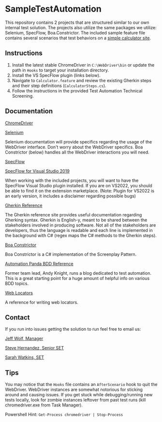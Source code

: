 # SampleTestAutomation
This repository contains 2 projects that are structured similar to our own internal test solution.
The projects also utilize the same packages we utilize: Selenium, SpecFlow, Boa.Constrictor.
The included sample feature file contains several scenarios that test behaviors on a [simple calculator site](https://www.theonlinecalculator.com/).


## Instructions
1. Install the latest stable ChromeDriver in `C:\WebDriver\bin` or update the path in `Hooks` to target your installation directory.
2. Install the VS SpecFlow plugin (links below).
3. Navigate to `Calculator.feature` and review the existing Gherkin steps and their step definitions (`CalculatorSteps.cs`).
4. Follow the instructions in the provided Test Automation Technical Screening.


## Documentation
[ChromeDriver](https://chromedriver.chromium.org/downloads)


[Selenium](https://www.selenium.dev/documentation/)

Selenium documentation will provide specifics regarding the usage of the WebDriver interface.
Don't worry about the WebDriver specifics. Boa Constrictor (below) handles all the WebDriver interactions you will need.


[SpecFlow](https://docs.specflow.org/projects/specflow/en/latest/)

[SpecFlow for Visual Studio 2019](https://marketplace.visualstudio.com/items?itemName=TechTalkSpecFlowTeam.SpecFlowForVisualStudio)

When working with the included projects, you will want to have the SpecFlow Visual Studio plugin installed.
If you are on VS2022, you should be able to find it on the extension marketplace.
(Note: Plugin for VS2022 is an early version, it includes a disclaimer regarding possible bugs)


[Gherkin Reference](https://docs.specflow.org/projects/specflow/en/latest/Gherkin/Gherkin-Reference.html)

The Gherkin reference site provides useful documentation regarding Gherking syntax.
Gherkin is English-y, meant to be shared between the stakeholders involved in producing software.
Not all of the stakeholders are developers, thus the language is readable and each line
is implemented in the background with C# (regex maps the C# methods to the Gherkin steps).


[Boa Constrictor](https://q2ebanking.github.io/boa-constrictor/)

Boa Constrictor is a C# implementation of the Screenplay Pattern.


[Automation Panda BDD Reference](https://automationpanda.com/bdd/)

Former team lead, Andy Knight, runs a blog dedicated to test automation.
This is a great starting point for a huge amount of helpful info on various BDD topics.


[Web Locators](https://automationpanda.com/2019/01/15/web-element-locators-for-test-automation/)

A reference for writing web locators.


## Contact
If you run into issues getting the solution to run feel free to email us:


[Jeff Wolf, Manager](mailto:jeff.wolf@Q2.com)

[Steve Hernandez, Senior SET](mailto:steve.hernandez@Q2.com)

[Sarah Watkins, SET](mailto:sarah.watkins@Q2.com)


## Tips
You may notice that the `Hooks` file contains an `AfterScenario` hook to quit the WebDriver.
WebDriver instances are somewhat notorious for sticking around and causing issues.
If you get stuck while debugging/running new tests locally, look for zombie instances leftover from past test runs (kill chromedriver.exe from Task Manager).

Powershell Hint:
`Get-Process chromedriver | Stop-Process`